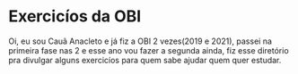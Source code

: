  # Exercicíos da OBI

Oi, eu sou Cauã Anacleto e já fiz a OBI 2 vezes(2019 e 2021), passei na primeira fase nas 2 e esse ano vou fazer a segunda ainda, fiz esse diretório pra divulgar alguns exercicíos para quem sabe ajudar quem quer estudar.
